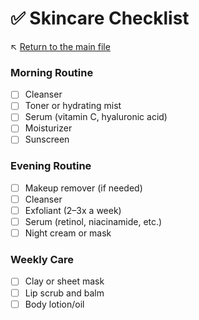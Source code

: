 # ✅ Skincare Checklist

↖️ [Return to the main file](../README.md)

### Morning Routine
- [ ] Cleanser
- [ ] Toner or hydrating mist
- [ ] Serum (vitamin C, hyaluronic acid)
- [ ] Moisturizer
- [ ] Sunscreen

### Evening Routine
- [ ] Makeup remover (if needed)
- [ ] Cleanser
- [ ] Exfoliant (2–3x a week)
- [ ] Serum (retinol, niacinamide, etc.)
- [ ] Night cream or mask

### Weekly Care
- [ ] Clay or sheet mask
- [ ] Lip scrub and balm
- [ ] Body lotion/oil
